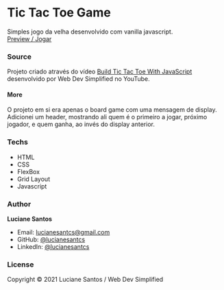 <!-- ![banner](https://raw.githubusercontent.com/lucianesantcs/selfcare/master/design/selfcare_mockup.png) -->

# Tic Tac Toe Game

Simples jogo da velha desenvolvido com vanilla javascript.
<br>
<a href="https://lucianesantcs.github.io/tic-tac-toe/">Preview / Jogar</a>

### Source

Projeto criado através do vídeo <a href="https://www.youtube.com/watch?v=Y-GkMjUZsmM">Build Tic Tac Toe With JavaScript</a> desenvolvido por Web Dev Simplified no YouTube.

#### More

O projeto em si era apenas o board game com uma mensagem de display. Adicionei um header, mostrando ali quem é o primeiro a jogar, próximo jogador, e quem ganha, ao invés do display anterior.

### Techs

- HTML
- CSS
- FlexBox
- Grid Layout
- Javascript

### Author

**Luciane Santos**

- Email: lucianesantcs@gmail.com
- GitHub: [@lucianesantcs](https://github.com/lucianesantcs)
- LinkedIn: [@lucianesantcs](https://linkedin.com/in/lucianesantcs)

### License

Copyright © 2021 Luciane Santos / Web Dev Simplified
